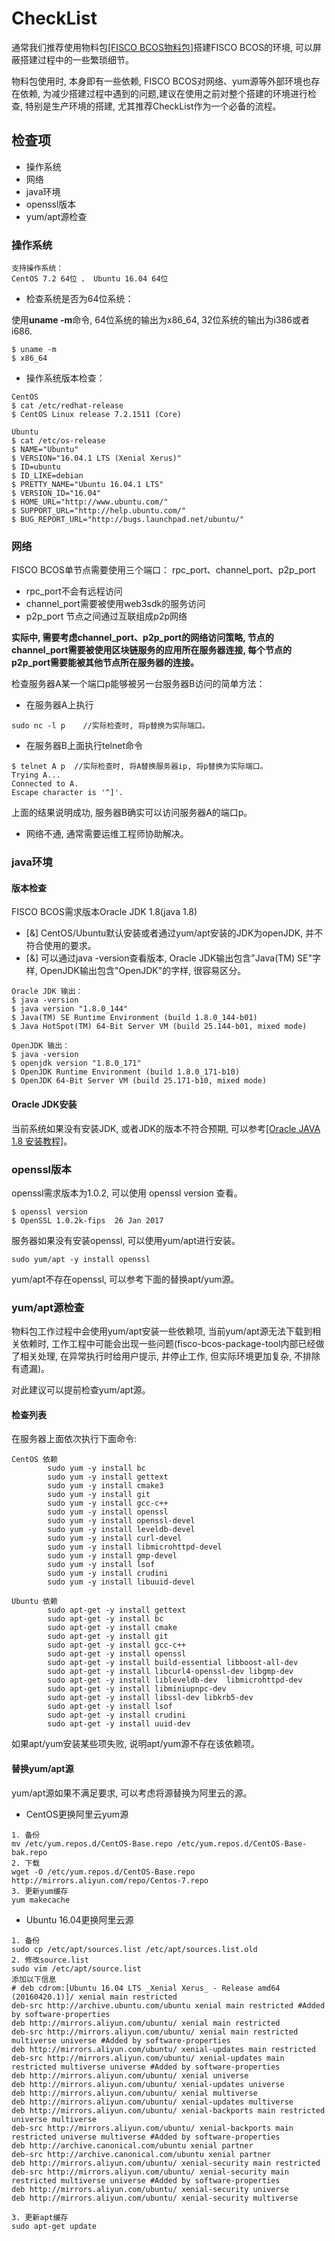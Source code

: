 # CheckList
通常我们推荐使用物料包[[FISCO BCOS物料包]](https://github.com/FISCO-BCOS/fisco-package-build-tool)搭建FISCO BCOS的环境, 可以屏蔽搭建过程中的一些繁琐细节。

物料包使用时, 本身即有一些依赖, FISCO BCOS对网络、yum源等外部环境也存在依赖, 为减少搭建过程中遇到的问题,建议在使用之前对整个搭建的环境进行检查, 特别是生产环境的搭建, 尤其推荐CheckList作为一个必备的流程。  

## 检查项
- 操作系统
- 网络
- java环境
- openssl版本
- yum/apt源检查

### **操作系统**  
```
支持操作系统：
CentOS 7.2 64位 、 Ubuntu 16.04 64位
```
- 检查系统是否为64位系统：  
  
使用**uname -m**命令, 64位系统的输出为x86_64, 32位系统的输出为i386或者i686.
```
$ uname -m
$ x86_64
```

- 操作系统版本检查：
```
CentOS
$ cat /etc/redhat-release 
$ CentOS Linux release 7.2.1511 (Core)

Ubuntu
$ cat /etc/os-release
$ NAME="Ubuntu"
$ VERSION="16.04.1 LTS (Xenial Xerus)"
$ ID=ubuntu
$ ID_LIKE=debian
$ PRETTY_NAME="Ubuntu 16.04.1 LTS"
$ VERSION_ID="16.04"
$ HOME_URL="http://www.ubuntu.com/"
$ SUPPORT_URL="http://help.ubuntu.com/"
$ BUG_REPORT_URL="http://bugs.launchpad.net/ubuntu/"
```

### **网络**  
FISCO BCOS单节点需要使用三个端口： rpc_port、channel_port、p2p_port
- rpc_port不会有远程访问
- channel_port需要被使用web3sdk的服务访问 
- p2p_port 节点之间通过互联组成p2p网络

**实际中, 需要考虑channel_port、p2p_port的网络访问策略, 节点的channel_port需要被使用区块链服务的应用所在服务器连接, 
每个节点的p2p_port需要能被其他节点所在服务器的连接。**

检查服务器A某一个端口p能够被另一台服务器B访问的简单方法：
*  在服务器A上执行
```
sudo nc -l p    //实际检查时, 将p替换为实际端口。
```
*  在服务器B上面执行telnet命令
```
$ telnet A p  //实际检查时, 将A替换服务器ip, 将p替换为实际端口。
Trying A...
Connected to A.
Escape character is '^]'.
```
上面的结果说明成功, 服务器B确实可以访问服务器A的端口p。

*  网络不通, 通常需要运维工程师协助解决。

### **java环境**  
####  版本检查
FISCO BCOS需求版本Oracle JDK 1.8(java 1.8)
- [&] CentOS/Ubuntu默认安装或者通过yum/apt安装的JDK为openJDK, 并不符合使用的要求。  
- [&] 可以通过java -version查看版本, Oracle JDK输出包含\"Java(TM) SE\"字样, OpenJDK输出包含\"OpenJDK\"的字样, 很容易区分。  
```
Oracle JDK 输出：
$ java -version
$ java version "1.8.0_144"
$ Java(TM) SE Runtime Environment (build 1.8.0_144-b01)
$ Java HotSpot(TM) 64-Bit Server VM (build 25.144-b01, mixed mode)

OpenJDK 输出：
$ java -version
$ openjdk version "1.8.0_171"
$ OpenJDK Runtime Environment (build 1.8.0_171-b10)
$ OpenJDK 64-Bit Server VM (build 25.171-b10, mixed mode)
```

####  Oracle JDK安装
当前系统如果没有安装JDK, 或者JDK的版本不符合预期, 可以参考[[Oracle JAVA 1.8 安装教程]](https://fisco-bcos-documentation.readthedocs.io/zh_CN/dev/docs/tools/oracle_java.html)。

### **openssl版本**
openssl需求版本为1.0.2, 可以使用 openssl version 查看。
```
$ openssl version
$ OpenSSL 1.0.2k-fips  26 Jan 2017
```

服务器如果没有安装openssl, 可以使用yum/apt进行安装。
```
sudo yum/apt -y install openssl
```
yum/apt不存在openssl, 可以参考下面的替换apt/yum源。

### **yum/apt源检查** 
物料包工作过程中会使用yum/apt安装一些依赖项, 当前yum/apt源无法下载到相关依赖时, 工作工程中可能会出现一些问题(fisco-bcos-package-tool内部已经做了相关处理, 在异常执行时给用户提示, 并停止工作, 但实际环境更加复杂, 不排除有遗漏)。

对此建议可以提前检查yum/apt源。 
#### 检查列表
在服务器上面依次执行下面命令:
```
CentOS 依赖
        sudo yum -y install bc
        sudo yum -y install gettext
        sudo yum -y install cmake3
        sudo yum -y install git
        sudo yum -y install gcc-c++
        sudo yum -y install openssl
        sudo yum -y install openssl-devel
        sudo yum -y install leveldb-devel
        sudo yum -y install curl-devel
        sudo yum -y install libmicrohttpd-devel
        sudo yum -y install gmp-devel
        sudo yum -y install lsof
        sudo yum -y install crudini
        sudo yum -y install libuuid-devel

Ubuntu 依赖
        sudo apt-get -y install gettext
        sudo apt-get -y install bc
        sudo apt-get -y install cmake
        sudo apt-get -y install git
        sudo apt-get -y install gcc-c++
        sudo apt-get -y install openssl
        sudo apt-get -y install build-essential libboost-all-dev
        sudo apt-get -y install libcurl4-openssl-dev libgmp-dev
        sudo apt-get -y install libleveldb-dev  libmicrohttpd-dev
        sudo apt-get -y install libminiupnpc-dev
        sudo apt-get -y install libssl-dev libkrb5-dev
        sudo apt-get -y install lsof
        sudo apt-get -y install crudini
        sudo apt-get -y install uuid-dev

```

如果apt/yum安装某些项失败, 说明apt/yum源不存在该依赖项。

#### 替换yum/apt源
yum/apt源如果不满足要求, 可以考虑将源替换为阿里云的源。

- CentOS更换阿里云yum源
```
1. 备份   
mv /etc/yum.repos.d/CentOS-Base.repo /etc/yum.repos.d/CentOS-Base-bak.repo
2. 下载   
wget -O /etc/yum.repos.d/CentOS-Base.repo http://mirrors.aliyun.com/repo/Centos-7.repo
3. 更新yum缓存   
yum makecache
```
- Ubuntu 16.04更换阿里云源  
```
1. 备份  
sudo cp /etc/apt/sources.list /etc/apt/sources.list.old
2. 修改source.list 
sudo vim /etc/apt/source.list
添加以下信息
# deb cdrom:[Ubuntu 16.04 LTS _Xenial Xerus_ - Release amd64 (20160420.1)]/ xenial main restricted
deb-src http://archive.ubuntu.com/ubuntu xenial main restricted #Added by software-properties
deb http://mirrors.aliyun.com/ubuntu/ xenial main restricted
deb-src http://mirrors.aliyun.com/ubuntu/ xenial main restricted multiverse universe #Added by software-properties
deb http://mirrors.aliyun.com/ubuntu/ xenial-updates main restricted
deb-src http://mirrors.aliyun.com/ubuntu/ xenial-updates main restricted multiverse universe #Added by software-properties
deb http://mirrors.aliyun.com/ubuntu/ xenial universe
deb http://mirrors.aliyun.com/ubuntu/ xenial-updates universe
deb http://mirrors.aliyun.com/ubuntu/ xenial multiverse
deb http://mirrors.aliyun.com/ubuntu/ xenial-updates multiverse
deb http://mirrors.aliyun.com/ubuntu/ xenial-backports main restricted universe multiverse
deb-src http://mirrors.aliyun.com/ubuntu/ xenial-backports main restricted universe multiverse #Added by software-properties
deb http://archive.canonical.com/ubuntu xenial partner
deb-src http://archive.canonical.com/ubuntu xenial partner
deb http://mirrors.aliyun.com/ubuntu/ xenial-security main restricted
deb-src http://mirrors.aliyun.com/ubuntu/ xenial-security main restricted multiverse universe #Added by software-properties
deb http://mirrors.aliyun.com/ubuntu/ xenial-security universe
deb http://mirrors.aliyun.com/ubuntu/ xenial-security multiverse

3. 更新apt缓存    
sudo apt-get update
```
